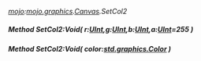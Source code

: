 _[mojo](../../modules/mojo/mojo-module.md):[mojo.graphics](../../modules/mojo/mojo-graphics.md).[Canvas](../../modules/mojo/mojo-graphics-canvas.md).SetCol2_
##### Method SetCol2:Void( r:[UInt](../../modules/wonkey/wonkey-types-uint.md),g:[UInt](../../modules/wonkey/wonkey-types-uint.md),b:[UInt](../../modules/wonkey/wonkey-types-uint.md),a:[UInt](../../modules/wonkey/wonkey-types-uint.md)=255 )
##### Method SetCol2:Void( color:[std.graphics.Color](../../modules/std/std-graphics-color.md) )

